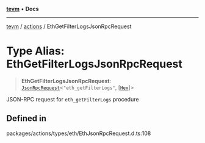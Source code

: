 [**tevm**](../../README.md) • **Docs**

***

[tevm](../../modules.md) / [actions](../README.md) / EthGetFilterLogsJsonRpcRequest

# Type Alias: EthGetFilterLogsJsonRpcRequest

> **EthGetFilterLogsJsonRpcRequest**: [`JsonRpcRequest`](../../index/type-aliases/JsonRpcRequest.md)\<`"eth_getFilterLogs"`, [[`Hex`](../../index/type-aliases/Hex.md)]\>

JSON-RPC request for `eth_getFilterLogs` procedure

## Defined in

packages/actions/types/eth/EthJsonRpcRequest.d.ts:108
